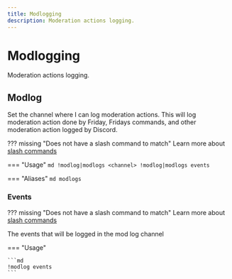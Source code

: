 ```yaml
---
title: Modlogging
description: Moderation actions logging.
---
```

# Modlogging

Moderation actions logging.

## Modlog

Set the channel where I can log moderation actions. This will log moderation action done by Friday, Fridays commands, and other moderation action logged by Discord.

??? missing "Does not have a slash command to match"
	Learn more about [slash commands](/#slash-commands)

=== "Usage"
	```md
	!modlog|modlogs <channel>
	!modlog|modlogs events 
	```

=== "Aliases"
	```md
	modlogs
	```

### Events

??? missing "Does not have a slash command to match"
	Learn more about [slash commands](/#slash-commands)

The events that will be logged in the mod log channel

=== "Usage"

	```md
	!modlog events 
	```
